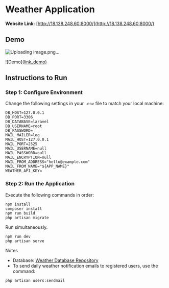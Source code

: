 # Weather Application

**Website Link:** [http://18.138.248.60:8000/](http://18.138.248.60:8000/)

## Demo
![Uploading image.png…]()


![Demo][(link_demo)](https://youtu.be/K8Ck7L5kA7w) <!-- Add your demo image link here -->

## Instructions to Run

### Step 1: Configure Environment

Change the following settings in your `.env` file to match your local machine:

```env
DB_HOST=127.0.0.1
DB_PORT=3306
DB_DATABASE=laravel
DB_USERNAME=root
DB_PASSWORD=
MAIL_MAILER=log
MAIL_HOST=127.0.0.1
MAIL_PORT=2525
MAIL_USERNAME=null
MAIL_PASSWORD=null
MAIL_ENCRYPTION=null
MAIL_FROM_ADDRESS="hello@example.com"
MAIL_FROM_NAME="${APP_NAME}"
WEATHER_API_KEY=
```
### Step 2: Run the Application
Execute the following commands in order:
```
npm install
composer install
npm run build
php artisan migrate
```
Run simultaneously.
```
npm run dev
php artisan serve
```
Notes
 - Database: [Weather Database Repository](https://github.com/nntcuong/Weather_db)
 - To send daily weather notification emails to registered users, use the command:
```
php artisan users:sendmail

```


